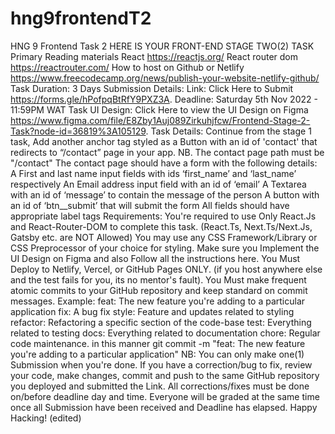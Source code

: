 # hng9frontendT2
HNG 9  Frontend Task 2
 HERE IS YOUR FRONT-END STAGE TWO(2) TASK
Primary Reading materials
React https://reactjs.org/
React router dom https://reactrouter.com/
How to host on Github or Netlify https://www.freecodecamp.org/news/publish-your-website-netlify-github/
Task Duration: 3 Days
Submission Details:
Link: Click Here to Submit https://forms.gle/hPofpqBtRfY9PXZ3A.
Deadline: Saturday 5th Nov 2022 - 11:59PM WAT
Task UI Design:
Click Here to view the UI Design on Figma https://www.figma.com/file/E8Zby1Auj089Zirkuhjfcw/Frontend-Stage-2-Task?node-id=36819%3A105129.
Task Details:
Continue from the stage 1 task,
Add another anchor tag styled as a Button with an id of 'contact' that redirects to “/contact” page in your app.
NB. The contact page path must be "/contact"
The contact page should have a form with the following details:
A First and last name input fields with ids ‘first_name’ and ‘last_name’ respectively
An Email address input field with an id of ‘email’
A Textarea with an id of ‘message’ to contain the message of the person
A button with an id of ‘btn__submit’ that will submit the form
All fields should have appropriate label tags
Requirements:
You're required to use Only React.Js and React-Router-DOM to complete this task. (React.Ts, Next.Ts/Next.Js, Gatsby etc. are NOT Allowed)
You may use any CSS Framework/Library or CSS Preprocessor of your choice for styling.
Make sure you Implement the UI Design on Figma and also Follow all the instructions here.
You Must Deploy to Netlify, Vercel, or GitHub Pages ONLY. (if you host anywhere else and the test fails for you, its no mentor's fault).
You Must make frequent atomic commits to your GitHub repository and keep standard on commit messages.
Example:
feat: The new feature you're adding to a particular application
fix: A bug fix
style: Feature and updates related to styling
refactor: Refactoring a specific section of the code-base
test: Everything related to testing
docs: Everything related to documentation
chore: Regular code maintenance.
in this manner git commit -m "feat: The new feature you're adding to a particular application"
 NB:
You can only make one(1) Submission when you're done.
If you have a correction/bug to fix, review your code, make changes, commit and push to the same GitHub repository you deployed and submitted the Link.
All corrections/fixes must be done on/before deadline day and time.
Everyone will be graded at the same time once all Submission have been received and Deadline has elapsed.
Happy Hacking! (edited) 